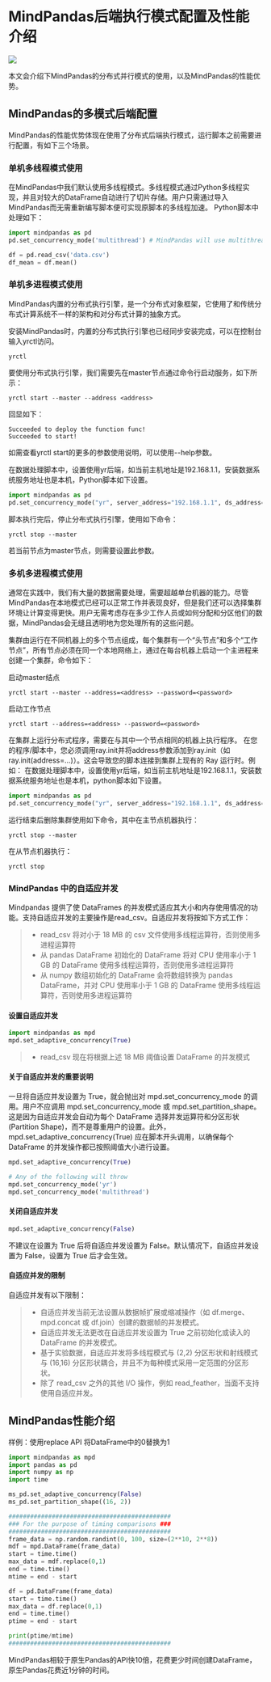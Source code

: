 # MindPandas后端执行模式配置及性能介绍

<a href=“https://gitee.com/mindspore/docs/blob/r1.9/docs/mindpandas/docs/source_zh_cn/mindpandas_performance.md” target="_blank"><img src="https://mindspore-website.obs.cn-north-4.myhuaweicloud.com/website-images/r1.9/resource/_static/logo_source.png"></a>

本文会介绍下MindPandas的分布式并行模式的使用，以及MindPandas的性能优势。

## MindPandas的多模式后端配置

MindPandas的性能优势体现在使用了分布式后端执行模式，运行脚本之前需要进行配置，有如下三个场景。

### 单机多线程模式使用

在MindPandas中我们默认使用多线程模式。多线程模式通过Python多线程实现，并且对较大的DataFrame自动进行了切片存储。用户只需通过导入MindPandas而无需重新编写脚本便可实现原脚本的多线程加速。
Python脚本中处理如下：

```Python
import mindpandas as pd
pd.set_concurrency_mode('multithread') # MindPandas will use multithread as backend

df = pd.read_csv('data.csv')
df_mean = df.mean()
```

### 单机多进程模式使用

MindPandas内置的分布式执行引擎，是一个分布式对象框架，它使用了和传统分布式计算系统不一样的架构和对分布式计算的抽象方式。

安装MindPandas时，内置的分布式执行引擎也已经同步安装完成，可以在控制台输入yrctl访问。

```shell
yrctl
```

要使用分布式执行引擎，我们需要先在master节点通过命令行启动服务，如下所示：

```shell
yrctl start --master --address <address>
```

回显如下：

```shell
Succeeded to deploy the function func!
Succeeded to start!
```

如需查看yrctl start的更多的参数使用说明，可以使用--help参数。

在数据处理脚本中，设置使用yr后端，如当前主机地址是192.168.1.1，安装数据系统服务地址也是本机，Python脚本如下设置。

```Python
import mindpandas as pd
pd.set_concurrency_mode("yr", server_address="192.168.1.1", ds_address="192.168.1.1")
```

脚本执行完后，停止分布式执行引擎，使用如下命令：

```shell
yrctl stop --master
```

若当前节点为master节点，则需要设置此参数。

### 多机多进程模式使用

通常在实践中，我们有大量的数据需要处理，需要超越单台机器的能力。尽管MindPandas在本地模式已经可以正常工作并表现良好，但是我们还可以选择集群环境让计算变得更快。用户无需考虑存在多少工作人员或如何分配和分区他们的数据，MindPandas会无缝且透明地为您处理所有的这些问题。

集群由运行在不同机器上的多个节点组成，每个集群有一个“头节点”和多个“工作节点”，所有节点必须在同一个本地网络上，通过在每台机器上启动一个主进程来创建一个集群，命令如下：

启动master结点

```shell
yrctl start --master --address=<address> --password=<password>
```

启动工作节点

```shell
yrctl start --address=<address> --password=<password>
```

在集群上运行分布式程序，需要在与其中一个节点相同的机器上执行程序。
在您的程序/脚本中，您必须调用ray.init并将address参数添加到ray.init（如ray.init(address=...)）。这会导致您的脚本连接到集群上现有的 Ray 运行时。例如：
在数据处理脚本中，设置使用yr后端，如当前主机地址是192.168.1.1，安装数据系统服务地址也是本机，python脚本如下设置。

```Python
import mindpandas as pd
pd.set_concurrency_mode("yr", server_address="192.168.1.1", ds_address="192.168.1.1")
```

运行结束后删除集群使用如下命令，其中在主节点机器执行：

```shell
yrctl stop --master
```

在从节点机器执行：

```shell
yrctl stop
```

### MindPandas 中的自适应并发

Mindpandas 提供了使 DataFrames 的并发模式适应其大小和内存使用情况的功能。支持自适应并发的主要操作是read_csv。自适应并发将按如下方式工作：

> - read_csv 将对小于 18 MB 的 csv 文件使用多线程运算符，否则使用多进程运算符
> - 从 pandas DataFrame 初始化的 DataFrame 将对 CPU 使用率小于 1 GB 的 DataFrame 使用多线程运算符，否则使用多进程运算符
> - 从 numpy 数组初始化的 DataFrame 会将数组转换为 pandas DataFrame，并对 CPU 使用率小于 1 GB 的 DataFrame 使用多线程运算符，否则使用多进程运算符

#### 设置自适应并发

```Python
import mindpandas as mpd
mpd.set_adaptive_concurrency(True)
```

> - read_csv 现在将根据上述 18 MB 阈值设置 DataFrame 的并发模式

#### 关于自适应并发的重要说明

一旦将自适应并发设置为 True，就会抛出对 mpd.set_concurrency_mode 的调用。用户不应调用 mpd.set_concurrency_mode 或 mpd.set_partition_shape。这是因为自适应并发会自动为每个 DataFrame 选择并发运算符和分区形状(Partition Shape)，而不是尊重用户的设置。此外，mpd.set_adaptive_concurrency(True) 应在脚本开头调用，以确保每个 DataFrame 的并发操作都已按照阈值大小进行设置。

```Python
mpd.set_adaptive_concurrency(True)

# Any of the following will throw
mpd.set_concurrency_mode('yr')
mpd.set_concurrency_mode('multithread')
```

#### 关闭自适应并发

```Python
mpd.set_adaptive_concurrency(False)
```

不建议在设置为 True 后将自适应并发设置为 False。默认情况下，自适应并发设置为 False，设置为 True 后才会生效。

#### 自适应并发的限制

自适应并发有以下限制：

> - 自适应并发当前无法设置从数据帧扩展或缩减操作（如 df.merge、mpd.concat 或 df.join）创建的数据帧的并发模式。
> - 自适应并发无法更改在自适应并发设置为 True 之前初始化或读入的 DataFrame 的并发模式。
> - 基于实验数据，自适应并发将多线程模式与 (2,2) 分区形状和射线模式与 (16,16) 分区形状耦合，并且不为每种模式采用一定范围的分区形状。
> - 除了 read_csv 之外的其他 I/O 操作，例如 read_feather，当面不支持使用自适应并发。

## MindPandas性能介绍

样例：使用replace API 将DataFrame中的0替换为1

```Python
import mindpandas as mpd
import pandas as pd
import numpy as np
import time

ms_pd.set_adaptive_concurrency(False)
ms_pd.set_partition_shape((16, 2))

#############################################
### For the purpose of timing comparisons ###
#############################################
frame_data = np.random.randint(0, 100, size=(2**10, 2**8))
mdf = mpd.DataFrame(frame_data)
start = time.time()
max_data = mdf.replace(0,1)
end = time.time()
mtime = end - start

df = pd.DataFrame(frame_data)
start = time.time()
max_data = df.replace(0,1)
end = time.time()
ptime = end - start

print(ptime/mtime)
#############################################

```

MindPandas相较于原生Pandas的API快10倍，花费更少时间创建DataFrame，原生Pandas花费近1分钟的时间。
